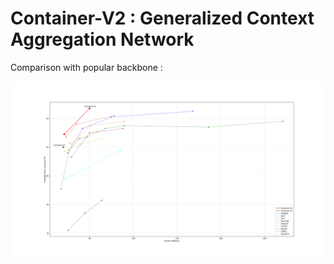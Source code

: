 # Container-V2 : Generalized Context Aggregation Network


Comparison with popular backbone :

![Container](container.svg)

